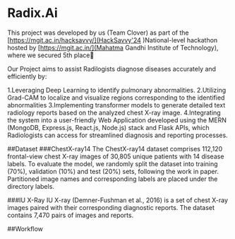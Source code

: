 # Radix.Ai

This project was developed by us (Team Clover) as part of the [https://mgit.ac.in/hacksavvy/](HackSavvy'24 )National-level hackathon hosted by [https://mgit.ac.in/](Mahatma Gandhi Institute of Technology), where we secured 5th place🏅 

Our Project aims to assist Radilogists diagnose diseases accurately and efficiently by:

1.Leveraging Deep Learning to identify pulmonary abnormalities.
2.Utilizing Grad-CAM to localize and visualize regions corresponding to the identified abnormalities
3.Implementing transformer models to generate detailed text radiology reports based on the analyzed chest X-ray image.
4.Integrating the system into a user-friendly Web Application developed using the MERN (MongoDB, Express.js, React.js, Node.js) stack and Flask APIs, which Radiologists can access for streamlined diagnosis and reporting processes.

##Dataset
###ChestX-ray14
The ChestX-ray14 dataset comprises 112,120 frontal-view chest X-ray images of 30,805 unique patients with 14 disease labels. To evaluate the model, we randomly split the dataset into training (70%), validation (10%) and test (20%) sets, following the work in paper. Partitioned image names and corresponding labels are placed under the directory labels.

###IU X-Ray
IU X-ray (Demner-Fushman et al., 2016) is a set of chest X-ray images paired with their corresponding diagnostic reports. The dataset contains 7,470 pairs of images and reports.


##Workflow



